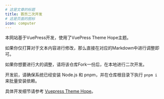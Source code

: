 ```yaml
---
# 这是文章的标题
title: 首页二次开发
# 这是页面的图标
icon: computer
---
```


<!-- more -->

本网站基于VuePress开发，使用了VuePress Theme Hope主题。

如果你仅打算对于文本内容进行修改，那么直接在对应的Markdown中进行调整即可。

如果你想要进行大的调整，请将该仓库Fork一份后，在本地进行二次开发。

开发前，请确保系统已经安装 Node.js 和 pnpm，并在仓库根目录下执行 `pnpm i` 来批量安装依赖。

具体开发细节请参考 [Vuepress Theme Hope](https://theme-hope.vuejs.press/zh/)。